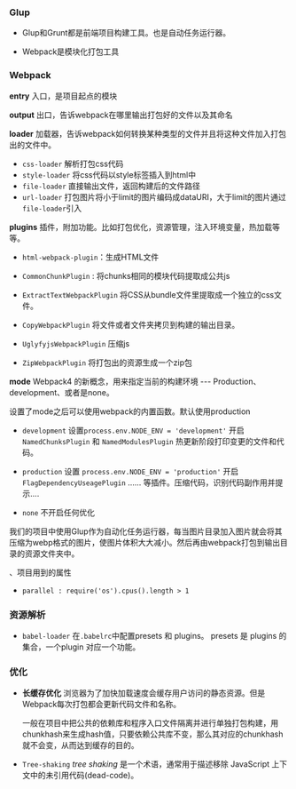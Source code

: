 ### Glup

- Glup和Grunt都是前端项目构建工具。也是自动任务运行器。

- Webpack是模块化打包工具

### Webpack

**entry** 入口，是项目起点的模块

**output** 出口，告诉webpack在哪里输出打包好的文件以及其命名

**loader** 加载器，告诉webpack如何转换某种类型的文件并且将这种文件加入打包出的文件中。

- `css-loader` 解析打包css代码
- `style-loader` 将css代码以style标签插入到html中
- `file-loader` 直接输出文件，返回构建后的文件路径
- `url-loader` 打包图片将小于limit的图片编码成dataURI，大于limit的图片通过`file-loader`引入

**plugins** 插件，附加功能。比如打包优化，资源管理，注入环境变量，热加载等等。

- `html-webpack-plugin`：生成HTML文件

- `CommonChunkPlugin` : 将chunks相同的模块代码提取成公共js

- `ExtractTextWebpackPlugin` 将CSS从bundle文件里提取成一个独立的css文件。

- `CopyWebpackPlugin` 将文件或者文件夹拷贝到构建的输出目录。

- `UglyfyjsWebpackPlugin` 压缩js

- `ZipWebpackPlugin` 将打包出的资源生成一个zip包

**mode** Webpack4 的新概念，用来指定当前的构建环境 --- Production、development、或者是none。

设置了mode之后可以使用webpack的内置函数。默认使用production

- `development` 设置`process.env.NODE_ENV = 'development'` 开启 `NamedChunksPlugin` 和 `NamedModulesPlugin` 热更新阶段打印变更的文件和代码。

- `production` 设置 `process.env.NODE_ENV = 'production'` 开启` FlagDependencyUseagePlugin` ...... 等插件。压缩代码，识别代码副作用并提示....

- `none` 不开启任何优化

我们的项目中使用Glup作为自动化任务运行器，每当图片目录加入图片就会将其压缩为webp格式的图片，使图片体积大大减小。然后再由webpack打包到输出目录的资源文件夹中。

、项目用到的属性

- `parallel : require('os').cpus().length > 1`

### 资源解析

- `babel-loader` 在`.babelrc`中配置presets 和 plugins。
presets 是 plugins 的集合，一个plugin 对应一个功能。

### 优化

- **长缓存优化** 浏览器为了加快加载速度会缓存用户访问的静态资源。但是Webpack每次打包都会更新代码文件和名称。

  一般在项目中把公共的依赖库和程序入口文件隔离并进行单独打包构建，用chunkhash来生成hash值，只要依赖公共库不变，那么其对应的chunkhash就不会变，从而达到缓存的目的。

- `Tree-shaking`  *tree shaking* 是一个术语，通常用于描述移除 JavaScript 上下文中的未引用代码(dead-code)。